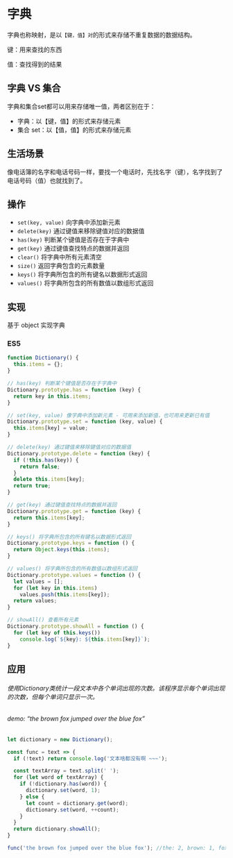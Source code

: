 # 字典

字典也称映射，是以`【键，值】对`的形式来存储不重复数据的数据结构。

键：用来查找的东西

值：查找得到的结果

## 字典 VS 集合

字典和集合set都可以用来存储唯一值，两者区别在于：

- 字典：以【键，值】的形式来存储元素
- 集合 set：以【值，值】的形式来存储元素

## 生活场景

像电话簿的名字和电话号码一样，要找一个电话时，先找名字（键），名字找到了电话号码（值）也就找到了。

## 操作

- `set(key, value)` 向字典中添加新元素
- `delete(key)` 通过键值来移除键值对应的数据值
- `has(key)` 判断某个键值是否存在于字典中
- `get(key)` 通过键值查找特点的数据并返回
- `clear()` 将字典中所有元素清空
- `size()` 返回字典包含的元素数量
- `keys()` 将字典所包含的所有键名以数据形式返回
- `values()` 将字典所包含的所有数值以数组形式返回

## 实现

基于 object 实现字典

### ES5

```Javascript
function Dictionary() {
  this.items = {};
}

// has(key) 判断某个键值是否存在于字典中
Dictionary.prototype.has = function (key) {
  return key in this.items;
}

// set(key, value) 像字典中添加新元素 - 可用来添加新值，也可用来更新已有值
Dictionary.prototype.set = function (key, value) {
  this.items[key] = value;
}

// delete(key) 通过键值来移除键值对应的数据值
Dictionary.prototype.delete = function (key) {
  if (!this.has(key)) {
    return false;
  }
  delete this.items[key];
  return true;
}

// get(key) 通过键值查找特点的数据并返回
Dictionary.prototype.get = function (key) {
  return this.items[key];
}

// keys() 将字典所包含的所有键名以数据形式返回
Dictionary.prototype.keys = function () {
  return Object.keys(this.items);
}

// values() 将字典所包含的所有数值以数组形式返回
Dictionary.prototype.values = function () {
  let values = [];
  for (let key in this.items)
    values.push(this.items[key]);
  return values;
}

// showAll() 查看所有元素
Dictionary.prototype.showAll = function () {
  for (let key of this.keys())
    console.log(`${key}: ${this.items[key]}`);
}

```
## 应用

###### 使用Dictionary类统计一段文本中各个单词出现的次数。该程序显示每个单词出现的次数，但每个单词只显示一次。
###### demo: “the brown fox jumped over the blue fox”

```javascript
let dictionary = new Dictionary();

const func = text => {
  if (!text) return console.log('文本啥都没有啊 ~~~');

  const textArray = text.split(' ');
  for (let word of textArray) {
    if (!dictionary.has(word)) {
      dictionary.set(word, 1);
    } else {
      let count = dictionary.get(word);
      dictionary.set(word, ++count);
    }
  }
  return dictionary.showAll();
}

func('the brown fox jumped over the blue fox'); //the: 2, brown: 1, fox: 2, jumped: 1, over: 1, blue: 1

```
